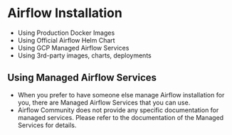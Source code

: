 # Airflow Installation
- Using Production Docker Images
- Using Official Airflow Helm Chart
- Using GCP Managed Airflow Services
- Using 3rd-party images, charts, deployments

## Using Managed Airflow Services
- When you prefer to have someone else manage Airflow installation for you, there are Managed Airflow Services that you can use.
- Airflow Community does not provide any specific documentation for managed services. Please refer to the documentation of the Managed Services for details.

